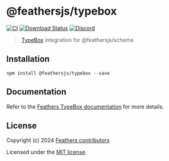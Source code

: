 # @feathersjs/typebox

[![CI](https://github.com/feathersjs/feathers/workflows/CI/badge.svg)](https://github.com/feathersjs/feathers/actions?query=workflow%3ACI)
[![Download Status](https://img.shields.io/npm/dm/@feathersjs/typebox.svg?style=flat-square)](https://www.npmjs.com/package/@feathersjs/typebox)
[![Discord](https://badgen.net/badge/icon/discord?icon=discord&label)](https://discord.gg/qa8kez8QBx)

> [TypeBox](https://github.com/sinclairzx81/typebox) integration for @feathersjs/schema

## Installation

```
npm install @feathersjs/typebox --save
```

## Documentation

Refer to the [Feathers TypeBox documentation](https://feathersjs.com/api/schema/typebox.html) for more details.

## License

Copyright (c) 2024 [Feathers contributors](https://github.com/feathersjs/feathers/graphs/contributors)

Licensed under the [MIT license](LICENSE).
